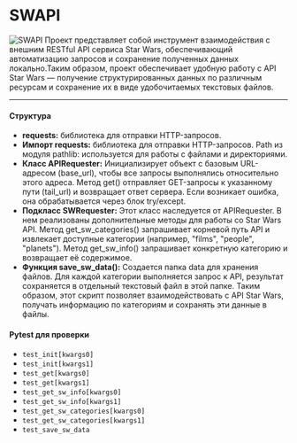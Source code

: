 # SWAPI
![SWAPI](png/star_wars.png)
Проект представляет собой инструмент взаимодействия с внешним RESTful API сервиса Star Wars, обеспечивающий автоматизацию запросов и сохранение полученных данных локально.Таким образом, проект обеспечивает удобную работу с API Star Wars — получение структурированных данных по различным ресурсам и сохранение их в виде удобочитаемых текстовых файлов.

---

#### Структура
* **requests:** библиотека для отправки HTTP-запросов.
* **Импорт requests:** библиотека для отправки HTTP-запросов.
Path из модуля pathlib: используется для работы с файлами и директориями.  
* **Класс APIRequester:**
Инициализирует объект с базовым URL-адресом (base_url), чтобы все запросы выполнялись относительно этого адреса.
Метод get() отправляет GET-запросы к указанному пути (tail_url) и возвращает ответ сервера. Если возникает ошибка, она обрабатывается через блок try/except.
* **Подкласс SWRequester:**
Этот класс наследуется от APIRequester. В нем реализованы дополнительные методы для работы со Star Wars API.
Метод get_sw_categories() запрашивает корневой путь API и извлекает доступные категории (например, "films", "people", "planets").
Метод get_sw_info() запрашивает конкретную категорию и возвращает её содержимое.  
* **Функция save_sw_data():**
Создается папка data для хранения файлов.
Для каждой категории выполняется запрос к API, результат сохраняется в отдельный текстовый файл в этой папке.
Таким образом, этот скрипт позволяет взаимодействовать с API Star Wars, получать информацию по категориям и сохранять эти данные в файлы.


#### Pytest для проверки
- `test_init[kwargs0]`
- `test_init[kwargs1]`
- `test_get[kwargs0]`
- `test_get[kwargs1]`
- `test_get_sw_info[kwargs0]`
- `test_get_sw_info[kwargs1]`
- `test_get_sw_categories[kwargs0]`
- `test_get_sw_categories[kwargs1]`
- `test_save_sw_data`
